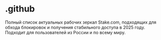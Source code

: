 # .github
Полный список актуальных рабочих зеркал Stake.com, подходящих для обхода блокировок и получения стабильного доступа в 2025 году. Подходит для пользователей из России и по всему миру.

